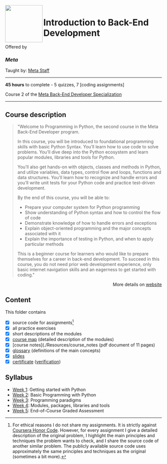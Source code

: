 <img src="https://brandlogos.net/wp-content/uploads/2021/10/Meta-logo.svg" width="120" height="120" align="left">

# Introduction to Back-End Development

Offered by 
### *Meta*

Taught by: [Meta Staff](https://www.coursera.org/instructor/~30575670)

---

**45 hours** to complete - 5 quizzes, 7 [coding assignments]

Course 2 of the [Meta Back-End Developer Specialization](../) 

---

## Course description

>"Welcome to Programming in Python, the second course in the Meta Back-End Developer program.
>
>In this course, you will be introduced to foundational programming skills with basic Python Syntax. You’ll learn how to use code to solve problems. You’ll dive deep into the Python ecosystem and learn popular modules, libraries and tools for Python. 
>
>You’ll also get hands-on with objects, classes and methods in Python, and utilize variables, data types, control flow and loops, functions and data structures. You’ll learn how to recognize and handle errors and you’ll write unit tests for your Python code and practice test-driven development.
>
>By the end of this course, you will be able to:
>- Prepare your computer system for Python programming
>- Show understanding of Python syntax and how to control the flow of code
>- Demonstrate knowledge of how to handle errors and exceptions
>- Explain object-oriented programming and the major concepts associated with it
>- Explain the importance of testing in Python, and when to apply particular methods
>
>This is a beginner course for learners who would like to prepare themselves for a career in back-end development. To succeed in this course, you do not need prior web development experience, only basic internet navigation skills and an eagerness to get started with coding."

<p align="right">More details on <a href="https://www.coursera.org/learn/programming-in-python">website</a></p>

## Content
This folder contains 
- [x] source code for assignments[^1]
- [x] all practice exercises
- [x] short descriptions of the modules 
- [x] [course map](./Resources/course_map) (detailed description of the modules)
- [x] [course notes](./Resources/course_notes (pdf document of 11 pages)
- [x] [glossary](./Resources/glossary) (definitions of the main concepts)
- [x] [slides](./Slides) 
- [x] [certificate](./Certificate/certificate.pdf) ([verification](certificate_link))

## Syllabus
- [Week 1](./Week%201): Getting started with Python
- [Week 2](./Week%202): Basic Programming with Python
- [Week 3](./Week%203): Programming paradigms
- [Week 4](./Week%204): Modules, packages, libraries and tools
- [Week 5](./Week%205): End-of-Course Graded Assessment

[^1]: For ethical reasons I do not share my assignments. It is strictly against [Coursera Honor Code](https://www.coursera.support/s/article/209818863-Coursera-Honor-Code?language=en_US). However, for every assignment I give a detailed description of the original problem, I highlight the main principles and techniques the problem wants to check, and I share the source code of another similar problem. The publicly available source code uses approximately the same principles and techniques as the original (sometimes a bit more). 
